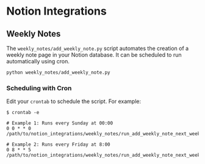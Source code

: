 # Notion Integrations


## Weekly Notes
The `weekly_notes/add_weekly_note.py` script automates the creation of a weekly note page in your Notion database. It can be scheduled to run automatically using cron.

```bash
python weekly_notes/add_weekly_note.py
```


### Scheduling with Cron
Edit your `crontab` to schedule the script. For example:
```
$ crontab -e

# Example 1: Runs every Sunday at 00:00
0 0 * * 0 /path/to/notion_integrations/weekly_notes/run_add_weekly_note_next_week.sh

# Example 2: Runs every Friday at 8:00
0 8 * * 5 /path/to/notion_integrations/weekly_notes/run_add_weekly_note_next_week.sh
```
